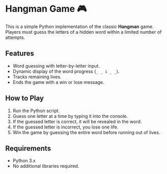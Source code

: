 # Hangman Game 🎮

This is a simple Python implementation of the classic **Hangman** game. Players must guess the letters of a hidden word within a limited number of attempts.

## Features
- Word guessing with letter-by-letter input.
- Dynamic display of the word progress (`_ _ i _ _`).
- Tracks remaining lives.
- Ends the game with a win or lose message.

## How to Play
1. Run the Python script.
2. Guess one letter at a time by typing it into the console.
3. If the guessed letter is correct, it will be revealed in the word.
4. If the guessed letter is incorrect, you lose one life.
5. Win the game by guessing the entire word before running out of lives.

## Requirements
- Python 3.x
- No additional libraries required.


